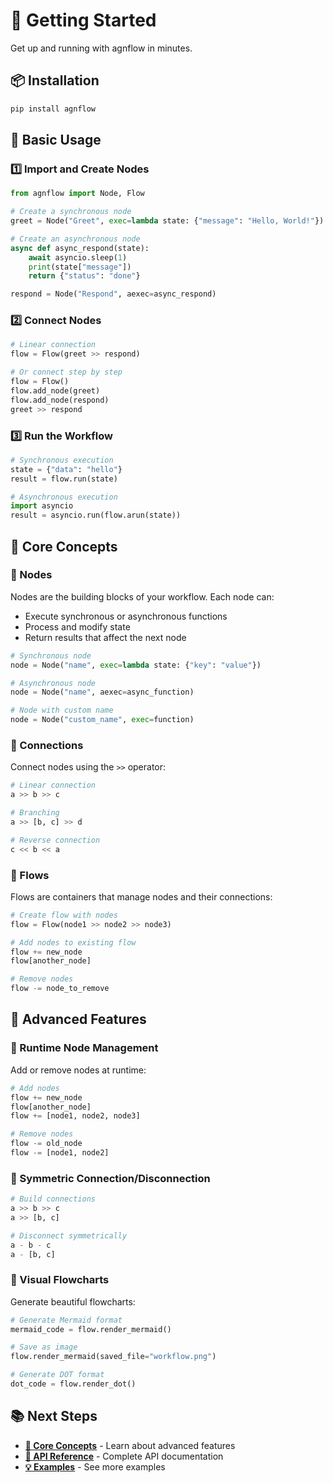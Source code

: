 # 🚀 Getting Started

Get up and running with agnflow in minutes.

## 📦 Installation

```bash
pip install agnflow
```

## 🎯 Basic Usage

### 1️⃣ Import and Create Nodes

```python
from agnflow import Node, Flow

# Create a synchronous node
greet = Node("Greet", exec=lambda state: {"message": "Hello, World!"})

# Create an asynchronous node
async def async_respond(state):
    await asyncio.sleep(1)
    print(state["message"])
    return {"status": "done"}

respond = Node("Respond", aexec=async_respond)
```

### 2️⃣ Connect Nodes

```python
# Linear connection
flow = Flow(greet >> respond)

# Or connect step by step
flow = Flow()
flow.add_node(greet)
flow.add_node(respond)
greet >> respond
```

### 3️⃣ Run the Workflow

```python
# Synchronous execution
state = {"data": "hello"}
result = flow.run(state)

# Asynchronous execution
import asyncio
result = asyncio.run(flow.arun(state))
```

## 🧠 Core Concepts

### 🔧 Nodes

Nodes are the building blocks of your workflow. Each node can:

- Execute synchronous or asynchronous functions
- Process and modify state
- Return results that affect the next node

```python
# Synchronous node
node = Node("name", exec=lambda state: {"key": "value"})

# Asynchronous node
node = Node("name", aexec=async_function)

# Node with custom name
node = Node("custom_name", exec=function)
```

### 🔗 Connections

Connect nodes using the `>>` operator:

```python
# Linear connection
a >> b >> c

# Branching
a >> [b, c] >> d

# Reverse connection
c << b << a
```

### 🌊 Flows

Flows are containers that manage nodes and their connections:

```python
# Create flow with nodes
flow = Flow(node1 >> node2 >> node3)

# Add nodes to existing flow
flow += new_node
flow[another_node]

# Remove nodes
flow -= node_to_remove
```

## 🚀 Advanced Features

### 🔄 Runtime Node Management

Add or remove nodes at runtime:

```python
# Add nodes
flow += new_node
flow[another_node]
flow += [node1, node2, node3]

# Remove nodes
flow -= old_node
flow -= [node1, node2]
```

### 🔗 Symmetric Connection/Disconnection

```python
# Build connections
a >> b >> c
a >> [b, c]

# Disconnect symmetrically
a - b - c
a - [b, c]
```

### 🎨 Visual Flowcharts

Generate beautiful flowcharts:

```python
# Generate Mermaid format
mermaid_code = flow.render_mermaid()

# Save as image
flow.render_mermaid(saved_file="workflow.png")

# Generate DOT format
dot_code = flow.render_dot()
```

## 📚 Next Steps

- **[🧠 Core Concepts](core-concepts.md)** - Learn about advanced features
- **[🔧 API Reference](api.md)** - Complete API documentation
- **[💡 Examples](examples.md)** - See more examples 